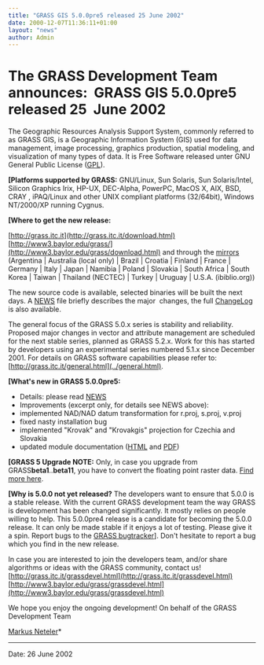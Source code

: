```yaml
---
title: "GRASS GIS 5.0.0pre5 released 25 June 2002"
date: 2000-12-07T11:36:11+01:00
layout: "news"
author: Admin
---
```



The GRASS Development Team announces:  GRASS GIS 5.0.0pre5 released 25  June 2002
=================================================================================

The Geographic Resources Analysis Support System, commonly referred to
as GRASS GIS, is a Geographic Information System (GIS) used for data
management, image processing, graphics production, spatial modeling, and
visualization of many types of data. It is Free Software released unter
GNU General Public License
([GPL](http://www.gnu.org/copyleft/gpl.html)).

**[Platforms supported by GRASS:**
GNU/Linux, Sun Solaris, Sun Solaris/Intel, Silicon Graphics Irix,
HP-UX, DEC-Alpha, PowerPC, MacOS X, AIX, BSD, CRAY , iPAQ/Linux and
other UNIX compliant platforms (32/64bit), Windows NT/2000/XP running
Cygnus.

**[Where to get the new release:**

[http://grass.itc.it](http://grass.itc.it/download.html)
[http://www3.baylor.edu/grass/](http://www3.baylor.edu/grass/download.html)
and through the [mirrors](../grass.mirrors.html) (Argentina |
Australia (local only) | Brazil | Croatia | Finland | France |
Germany | Italy | Japan | Namibia | Poland | Slovakia | South
Africa | South Korea | Taiwan | Thailand (NECTEC) | Turkey |
Uruguay | U.S.A. (ibiblio.org))

The new source code is available, selected binaries will be built the
next days.
A [NEWS](../grass5/source/NEWS.html) file briefly describes the major 
changes, the full [ChangeLog](../grass5/source/ChangeLog) is also
available.

The general focus of the GRASS 5.0.x series is stability and
reliability. Proposed major changes in vector and attribute management
are scheduled for the next stable series, planned as GRASS 5.2.x. Work
for this has started by developers using an experimental series numbered
5.1.x since December 2001.
For details on GRASS software capabilities please refer to:
[http://grass.itc.it/general.html](../general.html).

**[What's new in GRASS 5.0.0pre5:**

- Details: please read [NEWS](../grass5/source/NEWS.html)
- Improvements (excerpt only, for details see NEWS above):
- implemented NAD/NAD datum transformation for r.proj, s.proj, v.proj
 - fixed nasty installation bug
 - implemented "Krovak" and "Krovakgis" projection for Czechia and Slovakia
- updated module documentation ([HTML](../gdp/html_grass5/index.html)
 and [PDF](../grass5/manuals/))

**[GRASS 5 Upgrade NOTE:**
Only, in case you upgrade from GRASS**beta1**..**beta11**, you have to
convert the floating point raster data. [Find more here](announce_lzw_removal.html).

**[Why is 5.0.0 not yet released?**
The developers want to ensure that 5.0.0 is a stable release. With the
current GRASS development team the way GRASS is development has been
changed significantly. It mostly relies on people willing to help. This
5.0.0pre4 release is a candidate for becoming the 5.0.0 release. It can
only be made stable if it enjoys a lot of testing. Please give it a
spin. Report bugs to the [GRASS bugtracker](http://grass.itc.it/bugtracking/bugreport.html)].
Don't hesitate to report a bug which you find in the new release.

In case you are interested to join the developers team, and/or share
algorithms or ideas with the GRASS community, contact us!
[http://grass.itc.it/grassdevel.html](http://grass.itc.it/grassdevel.html)
[http://www3.baylor.edu/grass/grassdevel.html](http://www3.baylor.edu/grass/grassdevel.html)

We hope you enjoy the ongoing development!
On behalf of the GRASS Development Team

[Markus Neteler](mailto:neteler@itc.it)*

------------------------------------------------------------------------

Date: 26 June 2002

